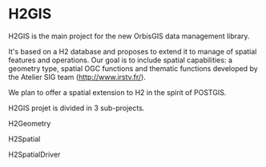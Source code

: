 H2GIS
=====

H2GIS is the main project for the new OrbisGIS data management library. 

It's based on a H2 database and proposes to extend it to manage of spatial features and operations. 
Our goal is to include spatial capabilities: a geometry type, spatial OGC functions 
and thematic functions developed by the Atelier SIG team (http://www.irstv.fr/). 

We plan to offer a spatial extension to H2 in the spirit of POSTGIS.

H2GIS projet is divided in 3 sub-projects.

H2Geometry


H2Spatial


H2SpatialDriver
